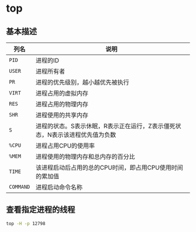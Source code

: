 top
===

## 基本描述

| 列名      | 说明                                                                         |
| --------- | ---------------------------------------------------------------------------- |
| `PID`     | 进程的ID                                                                     |
| `USER`    | 进程所有者                                                                   |
| `PR`      | 进程的优先级别，越小越优先被执行                                             |
| `VIRT`    | 进程占用的虚拟内存                                                           |
| `RES`     | 进程占用的物理内存                                                           |
| `SHR`     | 进程使用的共享内存                                                           |
| `S`       | 进程的状态。S表示休眠，R表示正在运行，Z表示僵死状态，N表示该进程优先值为负数 |
| `%CPU`    | 进程占用CPU的使用率                                                          |
| `%MEM`    | 进程使用的物理内存和总内存的百分比                                           |
| `TIME`    | 该进程启动后占用的总的CPU时间，即占用CPU使用时间的累加值                     |
| `COMMAND` | 进程启动命令名称                                                             |
<!--rehype:className=show-header code-nowrap-->

## 查看指定进程的线程

```bash
top -H -p 12798
```
